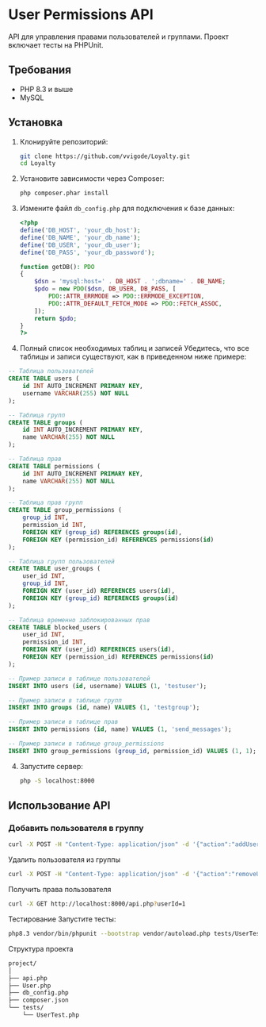 # User Permissions API

API для управления правами пользователей и группами. Проект включает тесты на PHPUnit.

## Требования

- PHP 8.3 и выше
- MySQL

## Установка

1. Клонируйте репозиторий:

    ```sh
    git clone https://github.com/vvigode/Loyalty.git
    cd Loyalty
    ```

2. Установите зависимости через Composer:

    ```sh
    php composer.phar install
    ```

3. Измените файл `db_config.php` для подключения к базе данных:

    ```php
    <?php
    define('DB_HOST', 'your_db_host');
    define('DB_NAME', 'your_db_name');
    define('DB_USER', 'your_db_user');
    define('DB_PASS', 'your_db_password');

    function getDB(): PDO
    {
        $dsn = 'mysql:host=' . DB_HOST . ';dbname=' . DB_NAME;
        $pdo = new PDO($dsn, DB_USER, DB_PASS, [
            PDO::ATTR_ERRMODE => PDO::ERRMODE_EXCEPTION,
            PDO::ATTR_DEFAULT_FETCH_MODE => PDO::FETCH_ASSOC,
        ]);
        return $pdo;
    }
    ?>
    ```
4. Полный список необходимых таблиц и записей
   Убедитесь, что все таблицы и записи существуют, как в приведенном ниже примере:
```sql
-- Таблица пользователей
CREATE TABLE users (
    id INT AUTO_INCREMENT PRIMARY KEY,
    username VARCHAR(255) NOT NULL
);

-- Таблица групп
CREATE TABLE groups (
    id INT AUTO_INCREMENT PRIMARY KEY,
    name VARCHAR(255) NOT NULL
);

-- Таблица прав
CREATE TABLE permissions (
    id INT AUTO_INCREMENT PRIMARY KEY,
    name VARCHAR(255) NOT NULL
);

-- Таблица прав групп
CREATE TABLE group_permissions (
    group_id INT,
    permission_id INT,
    FOREIGN KEY (group_id) REFERENCES groups(id),
    FOREIGN KEY (permission_id) REFERENCES permissions(id)
);

-- Таблица групп пользователей
CREATE TABLE user_groups (
    user_id INT,
    group_id INT,
    FOREIGN KEY (user_id) REFERENCES users(id),
    FOREIGN KEY (group_id) REFERENCES groups(id)
);

-- Таблица временно заблокированных прав
CREATE TABLE blocked_users (
    user_id INT,
    permission_id INT,
    FOREIGN KEY (user_id) REFERENCES users(id),
    FOREIGN KEY (permission_id) REFERENCES permissions(id)
);

-- Пример записи в таблице пользователей
INSERT INTO users (id, username) VALUES (1, 'testuser');

-- Пример записи в таблице групп
INSERT INTO groups (id, name) VALUES (1, 'testgroup');

-- Пример записи в таблице прав
INSERT INTO permissions (id, name) VALUES (1, 'send_messages');

-- Пример записи в таблице group_permissions
INSERT INTO group_permissions (group_id, permission_id) VALUES (1, 1);

```

4. Запустите сервер:

    ```sh
    php -S localhost:8000
    ```

## Использование API

### Добавить пользователя в группу

```sh
curl -X POST -H "Content-Type: application/json" -d '{"action":"addUserToGroup", "userId":1, "groupId":1}' http://localhost:8000/api.php
```
Удалить пользователя из группы
```sh
curl -X POST -H "Content-Type: application/json" -d '{"action":"removeUserFromGroup", "userId":1, "groupId":1}' http://localhost:8000/api.php
```
Получить права пользователя
```sh
curl -X GET http://localhost:8000/api.php?userId=1
```
Тестирование
Запустите тесты:

```sh
php8.3 vendor/bin/phpunit --bootstrap vendor/autoload.php tests/UserTest.php
```
Структура проекта
```txt
project/
│
├── api.php
├── User.php
├── db_config.php
├── composer.json
└── tests/
    └── UserTest.php
```